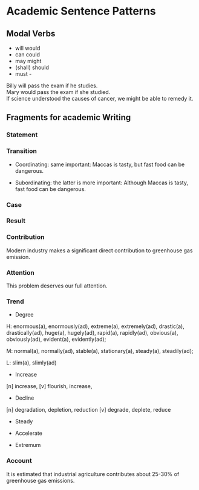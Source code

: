 # Academic Sentence Patterns 

## Modal Verbs

* will      would
* can       could
* may       might
* (shall)   should
* must      -

Billy will pass the exam if he studies.  
Mary would pass the exam if she studied.  
If science understood the causes of cancer, we might be able to remedy it.

## Fragments for academic Writing

### Statement

### Transition

* Coordinating: same important:
Maccas is tasty, but fast food can be dangerous.

* Subordinating: the latter is more important:
Although Maccas is tasty, fast food can be dangerous.

### Case

### Result

### Contribution

Modern industry makes a significant direct contribution to greenhouse gas emission.

### Attention

This problem deserves our full attention.

### Trend

* Degree
  
H: enormous(a), enormously(ad), extreme(a), extremely(ad), drastic(a), drastically(ad), huge(a), hugely(ad), rapid(a), rapidly(ad), obvious(a), obviously(ad), evident(a), evidently(ad);

M: normal(a), normally(ad), stable(a), stationary(a), steady(a), steadily(ad);

L: slim(a), slimly(ad)

* Increase

[n] increase,
[v] flourish, increase,

* Decline

[n] degradation, depletion, reduction
[v] degrade, deplete, reduce

* Steady

* Accelerate

* Extremum

### Account

It is estimated that industrial agriculture contributes about 25-30% of greenhouse gas emissions.


